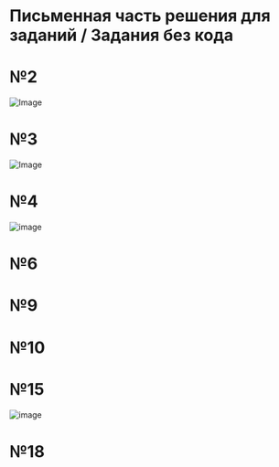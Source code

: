 # Письменная часть решения для заданий / Задания без кода
# №2
![Image](https://github.com/user-attachments/assets/a3d3d126-ba85-4be6-b424-d14104867544)
# №3
![Image](https://github.com/user-attachments/assets/ad05ed56-5887-4712-9395-1363c3777fe2)
# №4
![image](https://github.com/user-attachments/assets/9c2e9590-9868-4b40-9c82-3324f46492ee)
# №6
# №9
# №10
# №15
![image](https://github.com/user-attachments/assets/0f887a93-b462-4165-8626-1d612533df7c)
# №18
